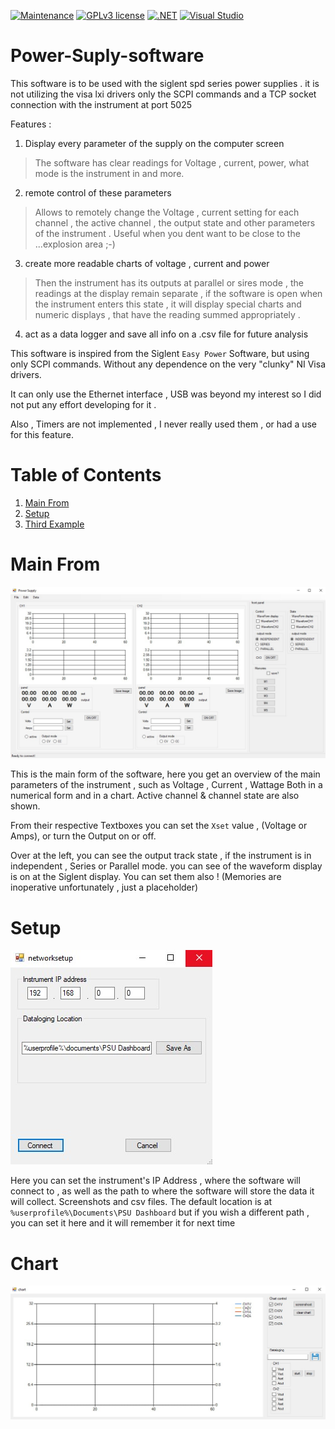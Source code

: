 [![Maintenance](https://img.shields.io/badge/Maintained%3F-yes-green.svg)](https://github.com/finos2/Power-Supply-software/graphs/commit-activity)
[![GPLv3 license](https://img.shields.io/badge/License-GPLv3-blue.svg)](http://perso.crans.org/besson/LICENSE.html)
[![.NET](https://img.shields.io/badge/--512BD4?logo=.net&logoColor=ffffff)](https://dotnet.microsoft.com/)
[![Visual Studio](https://img.shields.io/badge/--6C33AF?logo=visual%20studio)](https://visualstudio.microsoft.com/)

# Power-Suply-software
This software is to be used with the siglent spd series power supplies . it is not utilizing the visa lxi drivers only the SCPI commands and a TCP socket connection with the instrument at port 5025


Features :

1) Display every parameter of the supply on the computer screen
 > The software has clear readings for Voltage , current, power, what mode is 
 the instrument in and more. 

2) remote control of these parameters
> Allows to remotely change the Voltage , current setting for each channel , the active channel , the output state and other parameters of the instrument . 
Useful when you dent want to be close to the ...explosion area ;-)

3) create more readable charts of voltage , current and power
> Then the instrument has its outputs at parallel  or sires mode , the readings at the display remain separate , if the software is open when the instrument enters this state , it will display special charts and numeric displays , that have the reading summed appropriately . 

4) act as a data logger and save all info on a .csv file for future analysis



This software is inspired from the Siglent  `Easy Power` Software, but using only SCPI commands. Without any dependence on the very "clunky" NI Visa drivers. 

It can only use the Ethernet interface , USB was beyond my interest so I did not put any effort developing for it . 

Also , Timers are not implemented , I never really used them , or had a use for this feature.


# Table of Contents
1. [Main From](#Main-From)
2. [Setup](#Setup)
3. [Third Example](#third-example)


# Main From

![Main From](Images/Main.jpg)

This is the main form of the software, here you get an overview of the main parameters of the instrument , such as Voltage , Current , Wattage Both in a numerical form and in a chart. Active channel & channel state are also shown. 

From their respective Textboxes you can set the `Xset` value , (Voltage or Amps), or turn the Output on or off. 

Over at the left, you can see the output track state , if the instrument is in independent , Series or Parallel mode. you can see of the waveform display is on at the Siglent display. You can set them also ! (Memories are inoperative unfortunately , just a placeholder)

# Setup
![Setup](Images/Setup.jpg)

Here you can set the instrument's IP Address , where the software will connect to , as well as the path to where the software will store the data it will collect. Screenshots and csv files. The default location is at `%userprofile%\Documents\PSU Dashboard` but if you wish a different path , you can set it here and it will remember it for next time

# Chart

![Main From](Images/Dataloging.jpg)

